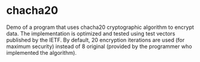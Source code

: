# chacha20

Demo of a program that uses chacha20 cryptographic algorithm to encrypt data. The implementation is optimized and tested using test vectors published by the IETF. By default, 20 encryption iterations are used (for maximum security) instead of 8 original (provided by the programmer who implemented the algorithm).
